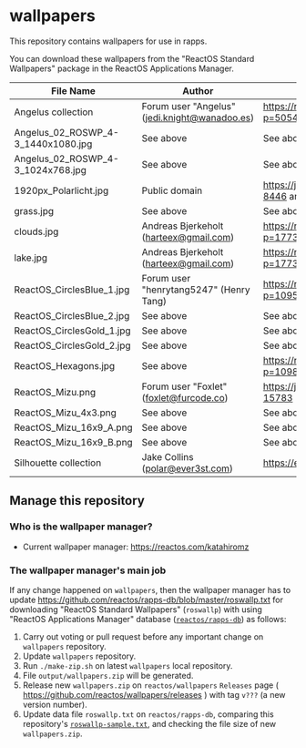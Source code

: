 # wallpapers

This repository contains wallpapers for use in rapps.

You can download these wallpapers from the "ReactOS Standard Wallpapers" package in the ReactOS Applications Manager.

| File Name                          | Author                                        | Origin                                                     |
|------------------------------------|-----------------------------------------------|------------------------------------------------------------|
| Angelus collection                 | Forum user "Angelus" (jedi.knight@wanadoo.es) | https://reactos.org/forum/viewtopic.php?p=50543#p50543     |
| Angelus_02_ROSWP_4-3_1440x1080.jpg | See above                                     | See above                                                  |
| Angelus_02_ROSWP_4-3_1024x768.jpg  | See above                                     | See above                                                  |
| 1920px_Polarlicht.jpg              | Public domain                                 | https://jira.reactos.org/browse/CORE-8446 and links inside |
| grass.jpg                          | See above                                     | See above                                                  |
| clouds.jpg                         | Andreas Bjerkeholt (harteex@gmail.com)        | https://reactos.org/forum/viewtopic.php?p=17732#p17732     |
| lake.jpg                           | Andreas Bjerkeholt (harteex@gmail.com)        | https://reactos.org/forum/viewtopic.php?p=17732#p17732     |
| ReactOS_CirclesBlue_1.jpg          | Forum user "henrytang5247" (Henry Tang)       | https://reactos.org/forum/viewtopic.php?p=109529#p109529   |
| ReactOS_CirclesBlue_2.jpg          | See above                                     | See above                                                  |
| ReactOS_CirclesGold_1.jpg          | See above                                     | See above                                                  |
| ReactOS_CirclesGold_2.jpg          | See above                                     | See above                                                  |
| ReactOS_Hexagons.jpg               | See above                                     | https://reactos.org/forum/viewtopic.php?p=109866#p109866   |
| ReactOS_Mizu.png                   | Forum user "Foxlet" (foxlet@furcode.co)       | https://jira.reactos.org/browse/CORE-15783                 |
| ReactOS_Mizu_4x3.png               | See above                                     | See above                                                  |
| ReactOS_Mizu_16x9_A.png            | See above                                     | See above                                                  |
| ReactOS_Mizu_16x9_B.png            | See above                                     | See above                                                  |
| Silhouette collection              | Jake Collins (polar@ever3st.com)              | https://ever3st.com/Graphics/Loot/                         |

## Manage this repository

### Who is the wallpaper manager?

- Current wallpaper manager: https://reactos.com/katahiromz

### The wallpaper manager's main job

If any change happened on `wallpapers`, then the wallpaper manager has to update https://github.com/reactos/rapps-db/blob/master/roswallp.txt for downloading "ReactOS Standard Wallpapers" (`roswallp`) with using "ReactOS Applications Manager" database ([`reactos/rapps-db`](https://github.com/reactos/rapps-db)) as follows:

1. Carry out voting or pull request before any important change on `wallpapers` repository.
2. Update `wallpapers` repository.
3. Run `./make-zip.sh` on latest `wallpapers` local repository.
4. File `output/wallpapers.zip` will be generated.
5. Release new `wallpapers.zip` on `reactos/wallpapers` `Releases` page ( https://github.com/reactos/wallpapers/releases ) with tag `v???` (a new version number).
6. Update data file `roswallp.txt` on `reactos/rapps-db`, comparing this repository's [`roswallp-sample.txt`](roswallp-sample.txt), and checking the file size of new `wallpapers.zip`.
